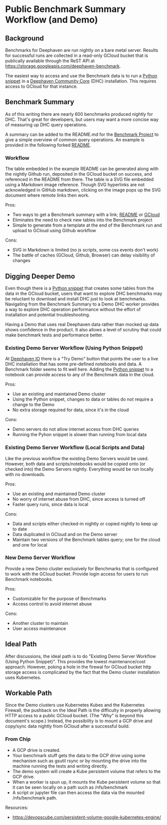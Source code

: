 # Public Benchmark Summary Workflow (and Demo)

## Background
Benchmarks for Deephaven are run nightly on a bare metal server. Results for successful runs are collected in a read-only
GCloud bucket that is publically available through the ReST API at <https://storage.googleapis.com/deephaven-benchmark>.

The easiest way to access and use the Benchmark data is to run a [Python snippet](PublishedResults.md) in a 
[Deephaven Community Core](https://deephaven.io/community/) (DHC) installation. This requires access to GCloud for that instance.

## Benchmark Summary
As of this writing there are nearly 600 benchmarks produced nightly for DHC. That's great for developers, but users may want
a more concise way of measuring up DHC query operations. 

A summary can be added to the README.md for the [Benchmark Project](https://github.com/stanbrub/benchmark) to give a
simple overview of common query operations. An example is provided in the following forked
[README](https://github.com/stanbrub/benchmark/tree/embed-benchmark-summary-readme).

### Workflow
The table embedded in the example README can be generated along with the nightly Github run, deposited in the 
GCloud bucket on success, and referenced in the README from there. The table is a SVG file embedded using a Markdown
image reference. Though SVG hyperlinks are not acknowledged in GitHub markdown, clicking on the image pops up the SVG document
where remote links then work.

Pros:
- Two ways to get a Benchmark summary with a link; [README](https://github.com/stanbrub/benchmark/tree/embed-benchmark-summary-readme) 
or [GCloud](https://storage.googleapis.com/deephaven-benchmark/benchmark-summary.svg)
- Eliminates the need to check new tables into the Benchmark project
- Simple to generate from a template at the end of the Benchmark run and upload to GCloud using Github workflow

Cons:
- SVG in Markdown is limited (no js scripts, some css events don't work)
- The battle of caches (GCloud, Github, Browser) can delay visibility of changes

## Digging Deeper Demo
Even though there is a [Python snippet](PublishedResults.md) that creates
some tables from the data in the GCloud bucket, users that want to explore DHC benchmarks may be reluctant to download
and install DHC just to look at benchmarks. Navigating from the Benchmark Summary to a Demo DHC worker provides a way
to explore DHC operation performance without the effort of installation and potential troubleshooting.

Having a Demo that uses real Deephaven data rather than mocked up data shows confidence in the product. It also allows
a level of scrutiny that could make benchmark tests and performance better.

### Existing Demo Server Workflow (Using Python Snippet)
At [Deephaven IO](https://deephaven.io/) there is a "Try Demo" button that points the user to a live DHC installation
that has some pre-defined notebooks and data. A Benchmark folder seems to fit well here. Adding the 
[Python snippet](PublishedResults.md) to a notebook can provide access to any of the Benchmark data in the cloud.

Pros:
- Use an existing and maintained Demo cluster
- Using the Python snippet, changes to data or tables do not require a change to the Demo
- No extra storage required for data, since it's in the cloud

Cons:
- Demo servers do not allow internet access from DHC queries
- Running the Pyhon snippet is slower than running from local data

### Existing Demo Server Workflow (Local Scripts and Data)
Like the previous workflow the existing Demo Servers would be used. However, both data and scripts/notebooks would be
copied onto (or checked into) the Demo Servers nightly. Everything would be run locally with no downloads.

Pros:
- Use an existing and maintained Demo cluster
- No worry of internet abuse from DHC, since access is turned off
- Faster query runs, since data is local

Cons:
- Data and scripts either checked-in nightly or copied nightly to keep up to date
- Data duplicated in GCloud and on the Demo server
- Maintain two versions of the Benchmark tables query; one for the cloud and one for local

### New Demo Server Workflow
Provide a new Demo cluster exclusively for Benchmarks that is configured to work with the GCloud bucket.
Provide login access for users to run Benchmark notebooks.

Pros:
- Customizable for the purpose of Benchmarks
- Access control to avoid internet abuse

Cons:
- Another cluster to maintain
- User access maintenance

## Ideal Path
After discussions, the ideal path is to do "Existing Demo Server Workflow (Using Python Snippet)". This 
provides the lowest maintenance/cost approach. However, poking a hole in the firewal for GCloud bucket
http storage access is complicated by the fact that the Demo cluster installation uses Kubernetes.

## Workable Path
Since the Demo clusters use Kubernetes Kubes and the Kubernetes Firewall, the pushback on the Ideal Path
is the difficulty in properly allowing HTTP access to a public GCloud bucket.  (The "Why" is beyond this
document's scope.) Instead, the possibility is to mount a GCP drive and copy/sync data nightly from GCloud 
after a successful build.

### From Chip
- A GCP drive is created.
- Your benchmark stuff gets the data to the GCP drive using some mechanism such as gsutil rsync or by mounting the drive into the machine running the tests and writing directly.
- The demo system will create a Kube persistent volume that refers to the GCP drive.
- When a worker is spun up, it mounts the Kube persistent volume so that it can be seen locally on a path such as /nfs/benchmark
- A script or jupyter file can then access the data via the mounted /nfs/benchmark path.

Resources:
- https://devopscube.com/persistent-volume-google-kubernetes-engine/







